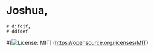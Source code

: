 # Joshua,
    # djfdjf,
    # ddfdef
#[![License: MIT](https://img.shields.io/badge/License-MIT-yellow.svg)]
(https://opensource.org/licenses/MIT)
    